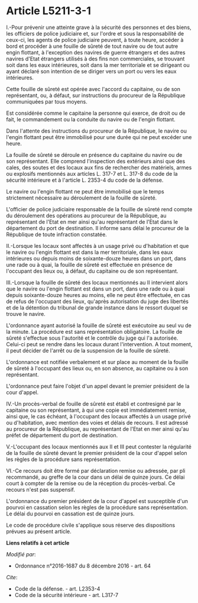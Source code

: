 # Article L5211-3-1

I.-Pour prévenir une atteinte grave à la sécurité des personnes et des biens, les officiers de police judiciaire et, sur
l'ordre et sous la responsabilité de ceux-ci, les agents de police judiciaire peuvent, à toute heure, accéder à bord et
procéder à une fouille de sûreté de tout navire ou de tout autre engin flottant, à l'exception des navires de guerre
étrangers et des autres navires d'Etat étrangers utilisés à des fins non commerciales, se trouvant soit dans les eaux
intérieures, soit dans la mer territoriale et se dirigeant ou ayant déclaré son intention de se diriger vers un port ou vers
les eaux intérieures. 

Cette fouille de sûreté est opérée avec l'accord du capitaine, ou de son représentant, ou, à défaut, sur instructions du
procureur de la République communiquées par tous moyens. 

Est considérée comme le capitaine la personne qui exerce, de droit ou de fait, le commandement ou la conduite du navire ou de
l'engin flottant. 

Dans l'attente des instructions du procureur de la République, le navire ou l'engin flottant peut être immobilisé pour une
durée qui ne peut excéder une heure. 

La fouille de sûreté se déroule en présence du capitaine du navire ou de son représentant. Elle comprend l'inspection des
extérieurs ainsi que des cales, des soutes et des locaux aux fins de rechercher des matériels, armes ou explosifs mentionnés
aux articles L. 317-7 et L. 317-8 du code de la sécurité intérieure et à l'article L. 2353-4 du code de la défense. 

Le navire ou l'engin flottant ne peut être immobilisé que le temps strictement nécessaire au déroulement de la fouille de
sûreté. 

L'officier de police judiciaire responsable de la fouille de sûreté rend compte du déroulement des opérations au procureur de
la République, au représentant de l'Etat en mer ainsi qu'au représentant de l'Etat dans le département du port de
destination. Il informe sans délai le procureur de la République de toute infraction constatée. 

II.-Lorsque les locaux sont affectés à un usage privé ou d'habitation et que le navire ou l'engin flottant est dans la mer
territoriale, dans les eaux intérieures ou depuis moins de soixante-douze heures dans un port, dans une rade ou à quai, la
fouille de sûreté est effectuée en présence de l'occupant des lieux ou, à défaut, du capitaine ou de son représentant. 

III.-Lorsque la fouille de sûreté des locaux mentionnés au II intervient alors que le navire ou l'engin flottant est dans un
port, dans une rade ou à quai depuis soixante-douze heures au moins, elle ne peut être effectuée, en cas de refus de
l'occupant des lieux, qu'après autorisation du juge des libertés et de la détention du tribunal de grande instance dans le
ressort duquel se trouve le navire. 

L'ordonnance ayant autorisé la fouille de sûreté est exécutoire au seul vu de la minute. La procédure est sans représentation
obligatoire. La fouille de sûreté s'effectue sous l'autorité et le contrôle du juge qui l'a autorisée. Celui-ci peut se
rendre dans les locaux durant l'intervention. A tout moment, il peut décider de l'arrêt ou de la suspension de la fouille de
sûreté. 

L'ordonnance est notifiée verbalement et sur place au moment de la fouille de sûreté à l'occupant des lieux ou, en son
absence, au capitaine ou à son représentant. 

L'ordonnance peut faire l'objet d'un appel devant le premier président de la cour d'appel. 

IV.-Un procès-verbal de fouille de sûreté est établi et contresigné par le capitaine ou son représentant, à qui une copie est
immédiatement remise, ainsi que, le cas échéant, à l'occupant des locaux affectés à un usage privé ou d'habitation, avec
mention des voies et délais de recours. Il est adressé au procureur de la République, au représentant de l'Etat en mer ainsi
qu'au préfet de département du port de destination. 

V.-L'occupant des locaux mentionnés aux II et III peut contester la régularité de la fouille de sûreté devant le premier
président de la cour d'appel selon les règles de la procédure sans représentation. 

VI.-Ce recours doit être formé par déclaration remise ou adressée, par pli recommandé, au greffe de la cour dans un délai de
quinze jours. Ce délai court à compter de la remise ou de la réception du procès-verbal. Ce recours n'est pas suspensif. 

L'ordonnance du premier président de la cour d'appel est susceptible d'un pourvoi en cassation selon les règles de la
procédure sans représentation. Le délai du pourvoi en cassation est de quinze jours. 

Le code de procédure civile s'applique sous réserve des dispositions prévues au présent article.

**Liens relatifs à cet article**

_Modifié par_:

  - Ordonnance n°2016-1687 du 8 décembre 2016 - art. 64

_Cite_:

  - Code de la défense. - art. L2353-4
  - Code de la sécurité intérieure - art. L317-7
